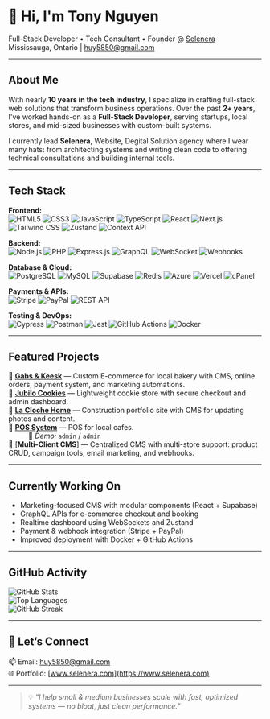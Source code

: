 # 👋 Hi, I'm Tony Nguyen

Full-Stack Developer • Tech Consultant • Founder @ [Selenera](https://www.selenera.com)  
Mississauga, Ontario | huy5850@gmail.com

---

## About Me

With nearly **10 years in the tech industry**, I specialize in crafting full-stack web solutions that transform business operations. Over the past **2+ years**, I've worked hands-on as a **Full-Stack Developer**, serving startups, local stores, and mid-sized businesses with custom-built systems. 

I currently lead **Selenera**, Website, Degital Solution agency where I wear many hats: from architecting systems and writing clean code to offering technical consultations and building internal tools.

---

## Tech Stack

**Frontend:**  
![HTML5](https://img.shields.io/badge/-HTML5-E34F26?logo=html5&logoColor=white&style=flat)
![CSS3](https://img.shields.io/badge/-CSS3-1572B6?logo=css3&logoColor=white&style=flat)
![JavaScript](https://img.shields.io/badge/-JavaScript-F7DF1E?logo=javascript&logoColor=black&style=flat)
![TypeScript](https://img.shields.io/badge/-TypeScript-3178C6?logo=typescript&logoColor=white&style=flat)
![React](https://img.shields.io/badge/-React-61DAFB?logo=react&logoColor=black&style=flat)
![Next.js](https://img.shields.io/badge/-Next.js-000000?logo=next.js&logoColor=white&style=flat)
![Tailwind CSS](https://img.shields.io/badge/-Tailwind-38B2AC?logo=tailwind-css&logoColor=white&style=flat)
![Zustand](https://img.shields.io/badge/-Zustand-000000?logo=zustand&logoColor=white&style=flat)
![Context API](https://img.shields.io/badge/-Context_API-61DAFB?logo=react&logoColor=white&style=flat)

**Backend:**  
![Node.js](https://img.shields.io/badge/-Node.js-339933?logo=node.js&logoColor=white&style=flat)
![PHP](https://img.shields.io/badge/-PHP-777BB4?logo=php&logoColor=white&style=flat)
![Express.js](https://img.shields.io/badge/-Express-000000?logo=express&logoColor=white&style=flat)
![GraphQL](https://img.shields.io/badge/-GraphQL-E10098?logo=graphql&logoColor=white&style=flat)
![WebSocket](https://img.shields.io/badge/-WebSockets-35495E?logo=websocket&logoColor=white&style=flat)
![Webhooks](https://img.shields.io/badge/-Webhooks-8E44AD?logo=webhooks&logoColor=white&style=flat)

**Database & Cloud:**  
![PostgreSQL](https://img.shields.io/badge/-PostgreSQL-4169E1?logo=postgresql&logoColor=white&style=flat)
![MySQL](https://img.shields.io/badge/-MySQL-4479A1?logo=mysql&logoColor=white&style=flat)
![Supabase](https://img.shields.io/badge/-Supabase-3ECF8E?logo=supabase&logoColor=black&style=flat)
![Redis](https://img.shields.io/badge/-Redis-DC382D?logo=redis&logoColor=white&style=flat)
![Azure](https://img.shields.io/badge/-Azure-0078D4?logo=microsoftazure&logoColor=white&style=flat)
![Vercel](https://img.shields.io/badge/-Vercel-000000?logo=vercel&logoColor=white&style=flat)
![cPanel](https://img.shields.io/badge/-cPanel-FF6C2C?logo=cpanel&logoColor=white&style=flat)

**Payments & APIs:**  
![Stripe](https://img.shields.io/badge/-Stripe-635BFF?logo=stripe&logoColor=white&style=flat)
![PayPal](https://img.shields.io/badge/-PayPal-00457C?logo=paypal&logoColor=white&style=flat)
![REST API](https://img.shields.io/badge/-REST-000000?logo=apacherocketmq&logoColor=white&style=flat)

**Testing & DevOps:**  
![Cypress](https://img.shields.io/badge/-Cypress-17202C?logo=cypress&logoColor=white&style=flat)
![Postman](https://img.shields.io/badge/-Postman-FF6C37?logo=postman&logoColor=white&style=flat)
![Jest](https://img.shields.io/badge/-Jest-C21325?logo=jest&logoColor=white&style=flat)
![GitHub Actions](https://img.shields.io/badge/-GitHub_Actions-2088FF?logo=github-actions&logoColor=white&style=flat)
![Docker](https://img.shields.io/badge/-Docker-2496ED?logo=docker&logoColor=white&style=flat)

---

## Featured Projects

🔹 [**Gabs & Keesk**](http://gabsandkeesk.ca) — Custom E-commerce for local bakery with CMS, online orders, payment system, and marketing automations.  
🔹 [**Jubilo Cookies**](http://jubilocookies.ca) — Lightweight cookie store with secure checkout and admin dashboard.  
🔹 [**La Cloche Home**](http://laclochehome.ca) — Construction portfolio site with CMS for updating photos and content.  
🔹 [**POS System**](http://pos.selenera.ca) — POS for local cafes.  
&nbsp;&nbsp;&nbsp;&nbsp;&nbsp;&nbsp;&nbsp;&nbsp;&nbsp;&nbsp;🔐 *Demo:* `admin` / `admin`  
🔹 [**Multi-Client CMS**] — Centralized CMS with multi-store support: product CRUD, campaign tools, email marketing, and webhooks.

---

## Currently Working On

- Marketing-focused CMS with modular components (React + Supabase)
- GraphQL APIs for e-commerce checkout and booking
- Realtime dashboard using WebSockets and Zustand
- Payment & webhook integration (Stripe + PayPal)
- Improved deployment with Docker + GitHub Actions

---

## GitHub Activity

![GitHub Stats](https://github-readme-stats.vercel.app/api?username=huy58501&show_icons=true&theme=react&count_private=true)  
![Top Languages](https://github-readme-stats.vercel.app/api/top-langs/?username=huy58501&layout=compact&theme=react)  
![GitHub Streak](https://streak-stats.demolab.com?user=huy58501&theme=nord)

---

## 💬 Let’s Connect

📫 Email: [huy5850@gmail.com](mailto:huy5850@gmail.com)  
🌐 Portfolio: [www.selenera.com](https://www.selenera.com)

---

> 💡 *“I help small & medium businesses scale with fast, optimized systems — no bloat, just clean performance.”*
